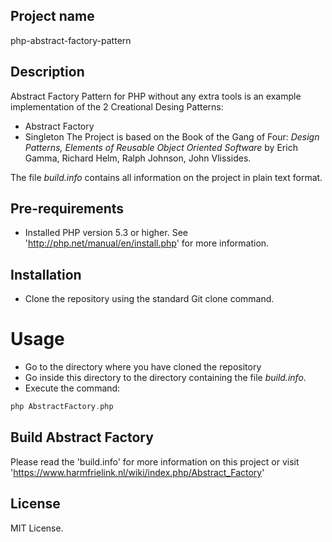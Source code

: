 ## Project name
php-abstract-factory-pattern

## Description
Abstract Factory Pattern for PHP without any extra tools is an example implementation of the 2 Creational Desing Patterns:
* Abstract Factory 
* Singleton
The Project is based on the Book of the Gang of Four: *Design Patterns, Elements of Reusable Object Oriented Software* by Erich Gamma, Richard Helm, Ralph Johnson, John Vlissides.

The file *build.info* contains all information on the project in plain text format. 

## Pre-requirements
- Installed PHP version 5.3 or higher. See 'http://php.net/manual/en/install.php' for more information.

## Installation
- Clone the repository using the standard Git clone command.

# Usage
- Go to the directory where you have cloned the repository 
- Go inside this directory to the directory containing the file *build.info*.
- Execute the command:
```php 
php AbstractFactory.php
```

## Build Abstract Factory
Please read the 'build.info' for more information on this project or visit 'https://www.harmfrielink.nl/wiki/index.php/Abstract_Factory'

## License
MIT License.




